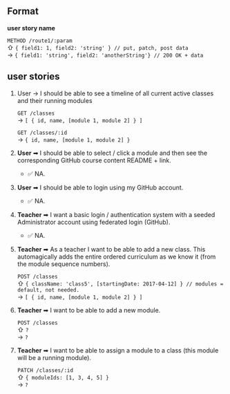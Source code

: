 ## Format

**user story name**

`METHOD /route1/:param`    
⇧ `{ field1: 1, field2: 'string' } // put, patch, post data`    
→  `{ field1: 'string', field2: 'anotherString'} // 200 OK + data`

## user stories
1. User -> I should be able to see a timeline of all current active classes and their running modules

	`GET /classes`    
	→ `[ { id, name, [module 1, module 2] } ]`

	`GET /classes/:id`    
	→ `{ id, name, [module 1, module 2] }`

2. **User** ➡ I should be able to select / click a module and then see the corresponding GitHub course content README + link.
   - ✅ NA.
   
3. **User** ➡ I should be able to login using my GitHub account.
	- ✅ NA.

1. **Teacher** ➡ I want a basic login / authentication system with a seeded Administrator account using federated login (GitHub).
   - ✅ NA.
   
2. **Teacher** ➡ As a teacher I want to be able to add a new class. This automagically adds the entire ordered curriculum as we know it (from the module sequence numbers).

	`POST /classes`    
	⇧ `{ className: 'class5', [startingDate: 2017-04-12] } // modules = default, not needed.`    
	→  `[ { id, name, [module 1, module 2] } ]`
	
7. **Teacher** ➡ I want to be able to add a new module.

	`POST /classes`    
	⇧ `?`    
	→  `?`

3. **Teacher** ➡ I want to be able to assign a module to a class (this module will be a running module).

	`PATCH /classes/:id`    
	⇧ `{ moduleIds: [1, 3, 4, 5] }`    
	→  `?`
